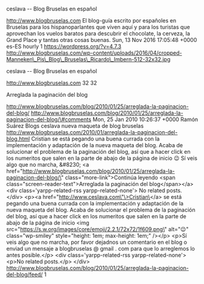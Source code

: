 ceslava -- Blog Bruselas en español

http://www.blogbruselas.com El blog-guía escrito por españoles en
Bruselas para los hispanoparlantes que viven aquí y para los turistas
que aprovechan los vuelos baratos para descubrir el chocolate, la
cerveza, la Grand Place y tantas otras cosas buenas. Sun, 13 Nov 2016
17:05:48 +0000 es-ES hourly 1 https://wordpress.org/?v=4.7.3
http://www.blogbruselas.com/wp-content/uploads/2016/04/cropped-Manneken\_Pis\_Blog\_Bruselas\_Ricardo\_Imbern-512-32x32.jpg

ceslava -- Blog Bruselas en español

http://www.blogbruselas.com 32 32

Arreglada la paginación del blog

http://www.blogbruselas.com/blog/2010/01/25/arreglada-la-paginacion-del-blog/
http://www.blogbruselas.com/blog/2010/01/25/arreglada-la-paginacion-del-blog/\#comments
Mon, 25 Jan 2010 10:26:37 +0000 Ramón Suárez Blogs ceslava nueva maqueta
de blog bruselas
http://www.blogbruselas.com/2010/01/arreglada-la-paginacion-del-blog.html
Cristian se está pegando una buena currada con la implementación y
adaptación de la nueva maqueta del blog. Acaba de solucionar el problema
de la paginación del blog, así que a hacer click en los numeritos que
salen en la parte de abajo de la página de inicio 😉 Sí veis algo que no
marcha, &\#8230; \<a
href=\"http://www.blogbruselas.com/blog/2010/01/25/arreglada-la-paginacion-del-blog/\"
class=\"more-link\"\>Continúa leyendo \<span
class=\"screen-reader-text\"\>Arreglada la paginación del
blog\</span\>\</a\>\<div class=\'yarpp-related-rss
yarpp-related-none\'\> No related posts. \</div\> \<p\>\<a
href=\"http://www.ceslava.com\"\>Cristian\</a\> se está pegando una
buena currada con la implementación y adaptación de la nueva maqueta del
blog. Acaba de solucionar el problema de la paginación del blog, así que
a hacer click en los numeritos que salen en la parte de abajo de la
página de inicio \<img
src=\"https://s.w.org/images/core/emoji/2.2.1/72x72/1f609.png\"
alt=\"😉\" class=\"wp-smiley\" style=\"height: 1em; max-height: 1em;\"
/\>\</p\> \<p\>Sí veis algo que no marcha, por favor dejadnos un
comentario en el blog o enviad un mensaje a blogbruselas @ gmail . com
para que lo arreglemos lo antes posible.\</p\> \<div
class=\'yarpp-related-rss yarpp-related-none\'\> \<p\>No related
posts.\</p\> \</div\>
http://www.blogbruselas.com/blog/2010/01/25/arreglada-la-paginacion-del-blog/feed/
1
